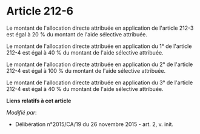 # Article 212-6

Le montant de l'allocation directe attribuée en application de l'article 212-3 est égal à 20 % du montant de l'aide sélective
attribuée.

Le montant de l'allocation directe attribuée en application du 1° de l'article 212-4 est égal à 40 % du montant de l'aide
sélective attribuée.

Le montant de l'allocation directe attribuée en application du 2° de l'article 212-4 est égal à 100 % du montant de l'aide
sélective attribuée.

Le montant de l'allocation directe attribuée en application du 3° de l'article 212-4 est égal à 40 % du montant de l'aide
sélective attribuée.

**Liens relatifs à cet article**

_Modifié par_:

  - Délibération n°2015/CA/19 du 26 novembre 2015 - art. 2, v. init.
